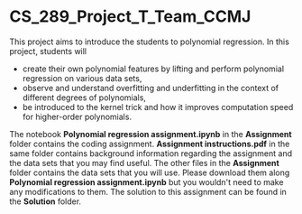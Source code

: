 # CS_289_Project_T_Team_CCMJ

This project aims to introduce the students to polynomial regression. In this project, students will 
* create their own polynomial features by lifting and perform polynomial regression on various data sets,
* observe and understand overfitting and underfitting in the context of different degrees of polynomials, 
* be introduced to the kernel trick and how it improves computation speed for higher-order polynomials. 

The notebook **Polynomial regression assignment.ipynb** in the **Assignment** folder contains the coding assignment. **Assignment instructions.pdf** in the same folder contains background information regarding the assignment and the data sets that you may find useful. The other files in the **Assignment** folder contains the data sets that you will use. Please download them along **Polynomial regression assignment.ipynb** but you wouldn't need to make any modifications to them. The solution to this assignment can be found in the **Solution** folder. 
